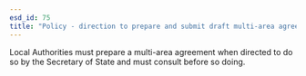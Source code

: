 ```yaml
---
esd_id: 75
title: "Policy - direction to prepare and submit draft multi-area agreement"
---
```


Local Authorities must prepare a multi-area agreement when directed to do so by the Secretary of State and must consult before so doing.

